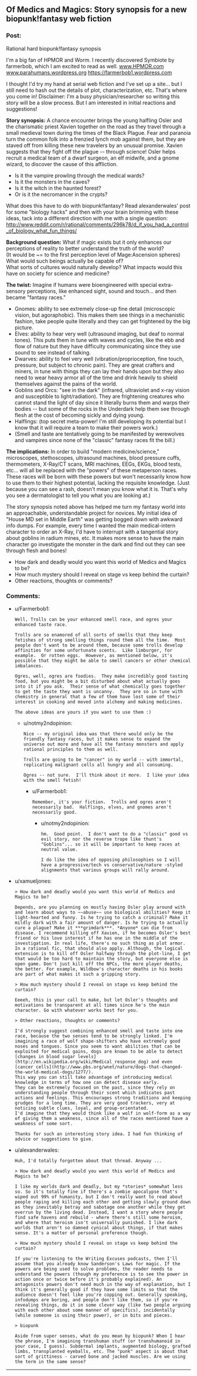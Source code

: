 ## Of Medics and Magics: Story synopsis for a new biopunk!fantasy web fiction

### Post:

Rational hard biopunk!fantasy synopsis

I'm a big fan of HPMOR and Worm.  I recently discovered Symbiote by farmerbob, which I am excited to read as well.
www.HPMOR.com
www.parahumans.wordpress.org
https://farmerbob1.wordpress.com

I thought I'd try my hand at serial web fiction and I've set up a site... but I still need to hash out the details of plot, characterization, etc.  That's where you come in!  Disclaimer: I'm a busy physician/researcher so writing this story will be a slow process.  But I am interested in initial reactions and suggestions!

**Story synopsis:** A chance encounter brings the young halfling Osler and the charismatic priest Xavien together on the road as they travel through a small medieval town during the times of the Black Plague. Fear and paranoia turn the common folk into a frenzied lynch mob against them, but they are staved off from killing these new travelers by an unusual promise.  Xavien suggests that they fight off the plague -- through science!  Osler helps recruit a medical team of a dwarf surgeon, an elf midwife, and a gnome wizard, to discover the cause of this affliction.  

* Is it the vampire prowling through the medical wards? 
* Is it the monsters in the caves?  
* Is it the witch in the haunted forest?  
* Or is it the necromancer in the crypts?  

What does this have to do with biopunk!fantasy?
Read alexanderwales' post for some "biology hacks" and then with your brain brimming with these ideas, tack into a different direction with me with a single question:
http://www.reddit.com/r/rational/comments/296k78/d_if_you_had_a_control_of_biology_what_fun_things/

**Background question:** What if magic exists but it only enhances our perceptions of reality to better understand the truth of the world?  
(It would be ~= to the first perception level of Mage:Ascension spheres)
What would such beings actually be capable of?  
What sorts of cultures would naturally develop? 
What impacts would this have on society for science and medicine?

**The twist:**  Imagine if humans were bioengineered with special extra-sensory perceptions, like enhanced sight, sound and touch... and then became "fantasy races."

* Gnomes: ability to see extremely close-up fine detail (microscopic vision, but agoraphobic). This makes them see things in a mechanistic fashion, take people quite literally and they can get frightened by the big picture.
* Elves:  ability to hear very well (ultrasound imaging, but deaf to normal tones).  This puts them in tune with waves and cycles, like the ebb and flow of nature but they have difficulty communicating since they use sound to see instead of talking.
* Dwarves: ability to feel very well (vibration/proprioception, fine touch, pressure, but subject to chronic pain).  They are great crafters and miners, in tune with things they can lay their hands upon but they also need to wear heavy armor all of the time and drink heavily to shield themselves against the pains of the world.
* Goblins and Orcs: "see in the dark" (infrared, ultraviolet and x-ray vision and susceptible to light/radiation).  They are frightening creatures who cannot stand the light of day since it literally burns them and warps their bodies -- but some of the rocks in the Underdark help them see through flesh at the cost of becoming sickly and dying young.
* Halflings: (top secret meta-power! I'm still developing its potential but I know that it will require a team to make their powers work.)
* (Smell and taste are tentatively going to be manifested by werewolves and vampires since none of the "classic" fantasy races fit the bill.)

**The implications:**  In order to build "modern medicine/science," microscopes, stethoscopes, ultrasound machines, blood pressure cuffs, thermometers, X-Ray/CT scans, MRI machines, EEGs, EKGs, blood tests, etc... will all be replaced with the "powers" of these metaperson races.  These races will be born with these powers but won't necessarily know how to use them to their highest potential, lacking the requisite knowledge.  (Just because you can see a rash, doesn't mean you know what it is.  That's why you see a dermatologist to tell you what you are looking at.)

The story synopsis noted above has helped me turn my fantasy world into an approachable, understandable project for novices.  My initial idea of "House MD set in Middle Earth" was getting bogged down with awkward info dumps.  For example, every time I wanted the main medical-intern character to order an X-Ray, I'd have to interrupt with a tangential story about goblins in radium mines, etc.  It makes more sense to have the main character go investigate the monster in the dark and find out they can see through flesh and bones!

* How dark and deadly would you want this world of Medics and Magics to be?
* How much mystery should I reveal on stage vs keep behind the curtain?
* Other reactions, thoughts or comments?

### Comments:

- u/Farmerbob1:
  ```
  Well, Trolls can be your enhanced smell race, and ogres your enhanced taste race.

  Trolls are so enamored of all sorts of smells that they keep fetishes of strong smelling things round them all the time.  Most people don't want to be around them, because some trolls develop affinities for some unfortunate scents.  Like limburger, for example.  Or rotten eggs.  However, as mentioned below, it's possible that they might be able to smell cancers or other chemical imbalances.

  Ogres, well, ogres are foodies.  They make incredibly good tasting food, but you might be a bit disturbed about what actually goes into it if you ask.  Their sense of what chemically goes together to get the taste they want is uncanny.  They are so in tune with chemistry in general that a few of them have lost some of their interest in cooking and moved into alchemy and making medicines.

  The above ideas are yours if you want to use them :)
  ```

  - u/notmy2ndopinion:
    ```
    Nice -- my original idea was that there would only be the friendly fantasy races, but it makes sense to expand the universe out more and have all the fantasy monsters and apply rational principles to them as well.

    Trolls are going to be "cancer" in my world -- with immortal, replicating malignant cells all hungry and all consuming.

    Ogres -- not sure.  I'll think about it more.  I like your idea with the smell fetish!
    ```

    - u/Farmerbob1:
      ```
      Remember, it's your fiction.  Trolls and ogres aren't necessarily bad.  Halflings, elves, and gnomes aren't necessarily good.
      ```

      - u/notmy2ndopinion:
        ```
        hm.  Good point.  I don't want to do a "classic" good vs evil story, nor the reverse trope like thunt's "Goblins"... so it will be important to keep races at neutral value.

        I do like the idea of opposing philosophies so I will have a progressive/tech vs conservative/nature -styled alignments that various groups will rally around.
        ```

- u/xamueljones:
  ```
  > How dark and deadly would you want this world of Medics and Magics to be?

  Depends, are you planning on mostly having Osler play around with and learn about ways to ~~abuse~~ use biological abilities? Keep it light-hearted and funny. Is he trying to catch a criminal? Make it mildly dark with a fair amount of danger. Is he trying to actually cure a plague? Make it ***grimdark***. *Anyone* can die from disease. I recommend killing off Xavien, if he becomes Osler's best friend or his love interest if he has one in the middle of the investigation. In real life, there's no such thing as plot armor. In a rational fic, that should also apply. Although, the logical extension is to kill off Osler halfway through the plot-line, I get that would be too hard to maintain the story, but everyone else is open game. Don't just kill off the NPCs, the more player deaths, the better. For example, Wildbow's character deaths in his books are part of what makes it such a gripping story.

  > How much mystery should I reveal on stage vs keep behind the curtain?

  Eeeeh, this is your call to make, but let Osler's thoughts and motivations be transparent at all times since he's the main character. Go with whatever works best for you.

  > Other reactions, thoughts or comments?

  I'd strongly suggest combining enhanced smell and taste into one race, because the two senses tend to be strongly linked. I'm imagining a race of wolf shape-shifters who have extremely good noses and tongues. Since you seem to want abilities that can be exploited for medical gains, dogs are known to be able to detect [changes in blood sugar levels](http://en.wikipedia.org/wiki/Medical_response_dog) and even [cancer cells](http://www.pbs.org/wnet/nature/dogs-that-changed-the-world-medical-dogs/1277/).
  This way you can still take advantage of introducing medical knowledge in terms of how one can detect disease early.
  They can be extremely focused on the past, since they rely on understanding people through their scent which indicates past actions and feelings. This encourages strong traditions and keeping grudges for a long time. They are very good trackers, very at noticing subtle clues, loyal, and group-orientated.
  I'd imagine that they would think like a wolf in wolf-form as a way of giving them a weakness, since all of the races mentioned have a weakness of some sort.

  Thanks for such an interesting story idea. I had fun thinking of advice or suggestions to give.
  ```

- u/alexanderwales:
  ```
  Huh, I'd totally forgotten about that thread. Anyway ...

  > How dark and deadly would you want this world of Medics and Magics to be?

  I like my worlds dark and deadly, but my *stories* somewhat less so. So it's totally fine if there's a zombie apocalypse that's wiped out 99% of humanity, but I don't really want to read about people raping and killing each other and getting slowly ground down as they inevitably betray and sabotage one another while they get overrun by the living dead. Instead, I want a story where people find safe havens and rebuild - where there's still some heroism, and where that heroism isn't universally punished. I like dark worlds that aren't so damned cynical about things, if that makes sense. It's a matter of personal preference though.

  > How much mystery should I reveal on stage vs keep behind the curtain?

  If you're listening to the Writing Excuses podcasts, then I'll assume that you already know Sanderson's Laws for magic. If the powers are being used to solve problems, the reader needs to understand the powers (though my preference is to see the power in action once or twice before it's probably explained). An antagonists powers don't need much in the way of explanation, but I think it's generally good if they have some limits so that the audience doesn't feel like you're copping out. Generally speaking, infodumps are boring, and people don't like them, so if you're revealing things, do it in some clever way (like two people arguing with each other about some manner of specifics), incidentally (while someone is using their power), or in bits and pieces.

  > biopunk

  Aside from super senses, what do you mean by biopunk? When I hear the phrase, I'm imagining transhuman stuff (or transhumanoid in your case, I guess). Subdermal implants, augmented biology, grafted limbs, transplanted eyeballs, etc. The "punk" aspect is about that sort of grittiness - carved bone and jacked muscles. Are we using the term in the same sense?
  ```

---

